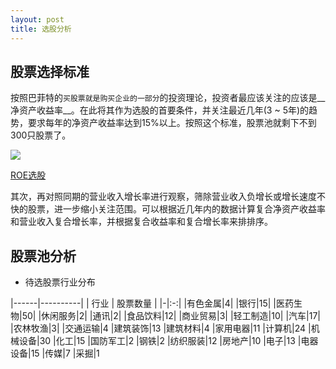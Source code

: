 ```yaml
---
layout: post
title: 选股分析
---
```


## 股票选择标准

按照巴菲特的`买股票就是购买企业的一部分`的投资理论，投资者最应该关注的应该是__净资产收益率__。在此将其作为选股的首要条件，并关注最近几年(3 ~ 5年)的趋势，要求每年的净资产收益率达到15%以上。按照这个标准，股票池就剩下不到300只股票了。

![](http://7xonmk.com1.z0.glb.clouddn.com/ROE选股结果.PNG)

[ROE选股](http://7xonmk.com1.z0.glb.clouddn.com/ROE选股.xlsx)

其次，再对照同期的营业收入增长率进行观察，筛除营业收入负增长或增长速度不快的股票，进一步缩小关注范围。可以根据近几年内的数据计算复合净资产收益率和营业收入复合增长率，并根据复合收益率和复合增长率来排排序。

## 股票池分析

* 待选股票行业分布

|------|----------|
| 行业 | 股票数量 |
|-|:-:|
|有色金属|4|
|银行|15|
|医药生物|50|
|休闲服务|2|
|通讯|2|
|食品饮料|12|
|商业贸易|3|
|轻工制造|10|
|汽车|17|
|农林牧渔|3|
|交通运输|4
|建筑装饰|13
|建筑材料|4
|家用电器|11
|计算机|24
|机械设备|30
|化工|15
|国防军工|2
|钢铁|2
|纺织服装|12
|房地产|10
|电子|13
|电器设备|15
|传媒|7
|采掘|1

